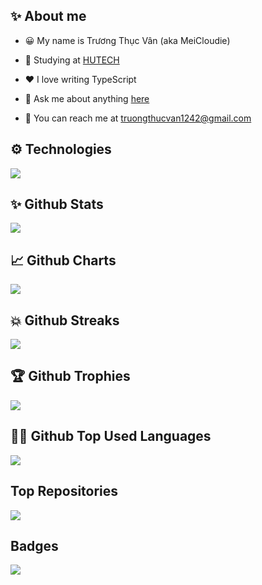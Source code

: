 ## ✨ About me

- 😀 My name is Trương Thục Vân (aka MeiCloudie)

- 📖 Studying at [HUTECH](https://www.hutech.edu.vn/)

- ❤️ I love writing TypeScript

- 💬 Ask me about anything [here](https://github.com/meicloudie/meicloudie/issues)

- 💌 You can reach me at [truongthucvan1242@gmail.com](mailto:truongthucvan1242@gmail.com)

## ⚙ Technologies

<p>
  <a href="https://skillicons.dev">
    <img src="https://skillicons.dev/icons?i=cs,js,ts,dart,postgres,mongodb,visualstudio,vscode,postman,github,dotnet,react,flutter,nodejs,nextjs,vercel,html,css,bootstrap,jquery&perline=10" />
  </a>
</p>

## ✨ Github Stats
![](https://github-readme-stats.vercel.app/api?username=meicloudie&hide=contribs,prs&theme=dracula)

## 📈 Github Charts
![](https://github-profile-summary-cards.vercel.app/api/cards/profile-details?username=MeiCloudie&theme=dracula&hide_border=true&width=1000)

## 💥 Github Streaks 
![](https://github-readme-streak-stats.herokuapp.com/?user=meicloudie&theme=dracula)

## 🏆 Github Trophies
![](https://github-profile-trophy.vercel.app/?username=meicloudie&theme=dracula&no-frame=true&column=4&margin-w=15)

## 👨‍💻 Github Top Used Languages 
![](https://github-readme-stats.vercel.app/api/top-langs/?username=meicloudie&theme=dracula&include_all_commits=false&count_private=false&layout=compact)

## Top Repositories

<a href="https://github.com/MeiCloudie/hutech-classroom-client-app">
  <img align="center" src="https://github-readme-stats.vercel.app/api/pin/?username=meicloudie&repo=hutech-classroom-client-app&theme=dracula" />
</a>

## Badges
![](https://komarev.com/ghpvc/?username=meicloudie&color=green)
